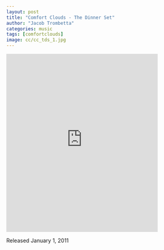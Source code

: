 ```yaml
---
layout: post
title: "Comfort Clouds - The Dinner Set"
author: "Jacob Trombetta"
categories: music
tags: [comfortclouds]
image: cc/cc_tds_1.jpg
---
```

<div class="center">
  <iframe style="border: 0; width: 400px; height: 472px;" src="https://bandcamp.com/EmbeddedPlayer/album=915816391/size=large/bgcol=ffffff/linkcol=333333/artwork=small/transparent=true/" seamless><a href="http://discretespectrum.bandcamp.com/album/the-dinner-set">The Dinner Set by Comfort Clouds</a></iframe>
</div>

Released January 1, 2011
